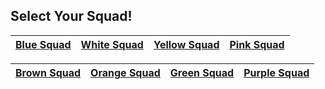 ## Select Your Squad! ##
| [Blue Squad](squads/blue.md)  | [White Squad](squads/white.md) |[Yellow Squad](squads/yellow.md) | [Pink Squad](squads/pink.md) |
|:---:|:---:|:---:|:---:|

| [Brown Squad](squads/brown.md)  | [Orange Squad](squads/orange.md) |[Green Squad](squads/green.md) | [Purple Squad](squads/purple.md) |
|:---:|:---:|:---:|:---:|
